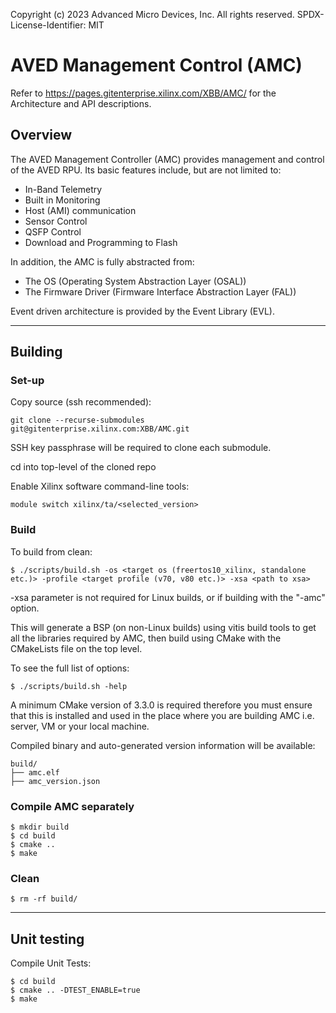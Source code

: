 Copyright (c) 2023 Advanced Micro Devices, Inc. All rights reserved.
SPDX-License-Identifier: MIT

# AVED Management Control (AMC)

Refer to https://pages.gitenterprise.xilinx.com/XBB/AMC/ for the Architecture and API descriptions.

## Overview

The AVED Management Controller (AMC) provides management and control of the AVED RPU. Its basic features include, but are not limited to:

- In-Band Telemetry
- Built in Monitoring 
- Host (AMI) communication
- Sensor Control
- QSFP Control
- Download and Programming to Flash

In addition, the AMC is fully abstracted from:

- The OS (Operating System Abstraction Layer (OSAL))
- The Firmware Driver (Firmware Interface Abstraction Layer (FAL))

Event driven architecture is provided by the Event Library (EVL).


---

## Building

### Set-up

Copy source (ssh recommended):
```
git clone --recurse-submodules git@gitenterprise.xilinx.com:XBB/AMC.git
```
SSH key passphrase will be required to clone each submodule.

cd into top-level of the cloned repo

Enable Xilinx software command-line tools:
```
module switch xilinx/ta/<selected_version>
```

### Build

To build from clean:
```
$ ./scripts/build.sh -os <target os (freertos10_xilinx, standalone etc.)> -profile <target profile (v70, v80 etc.)> -xsa <path to xsa>
```
-xsa parameter is not required for Linux builds, or if building with the "-amc" option.

This will generate a BSP (on non-Linux builds) using vitis build tools to get all the libraries required by AMC, then build using CMake with the CMakeLists file on the top level.


To see the full list of options:
```
$ ./scripts/build.sh -help
```

A minimum CMake version of 3.3.0 is required therefore you must ensure that this is installed and used in the place where you are building AMC i.e. server, VM or your local machine.

Compiled binary and auto-generated version information will be available:
```
build/
├── amc.elf
├── amc_version.json
```

### Compile AMC separately

```
$ mkdir build
$ cd build
$ cmake ..
$ make
```

### Clean

```
$ rm -rf build/
```

---

## Unit testing

Compile Unit Tests:
```
$ cd build
$ cmake .. -DTEST_ENABLE=true
$ make
```
